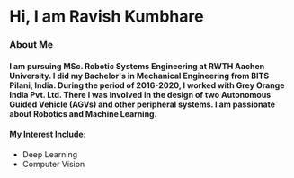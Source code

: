# Hi, I am Ravish Kumbhare

### About Me

#### I am pursuing MSc. Robotic Systems Engineering at RWTH Aachen University. I did my Bachelor's in Mechanical Engineering from BITS Pilani, India. During the period of 2016-2020, I worked with Grey Orange India Pvt. Ltd. There I was involved in the design of two Autonomous Guided Vehicle (AGVs) and other peripheral systems. I am passionate about Robotics and Machine Learning.

#### My Interest Include:
- Deep Learning
- Computer Vision
